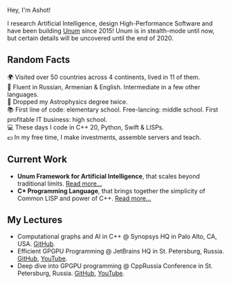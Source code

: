 Hey, I'm Ashot!

I research Artificial Intelligence, design High-Performance Software and have been building [Unum](https://unum.xyz) since 2015!
Unum is in stealth-mode until now, but certain details will be uncovered until the end of 2020.

## Random Facts

🌍 Visited over 50 countries across 4 continents, lived in 11 of them.<br/>
👅 Fluent in Russian, Armenian & English. Intermediate in a few other languages. <br/>
🔭 Dropped my Astrophysics degree twice.<br/>
📚 First line of code: elementary school. Free-lancing: middle school. First profitable IT business: high school.<br/>
💻 These days I code in C++ 20, Python, Swift & LISPs.<br/>
💵 In my free time, I make investments, assemble servers and teach. <br/>

## Current Work

- __Unum Framework for Artificial Intelligence__, that scales beyond traditional limits. [Read more...](https://unum.xyz)
- __C* Programming Language__, that brings together the simplicity of Common LISP and power of C++. [Read more...](https://unum.xyz/cstar)

## My Lectures

- Computational graphs and AI in C++ @ Synopsys HQ in Palo Alto, CA, USA. [GitHub](https://github.com/ashvardanian/NeuralSTL).
- Efficient GPGPU Programming @ JetBrains HQ in St. Petersburg, Russia. [GitHub](https://github.com/ashvardanian/SandboxGPUs), [YouTube](https://youtu.be/BUtHOftDm_Y).
- Deep dive into GPGPU programming @ CppRussia Conference in St. Petersburg, Russia. [GitHub](https://github.com/ashvardanian/SandboxGPUs), [YouTube]().
